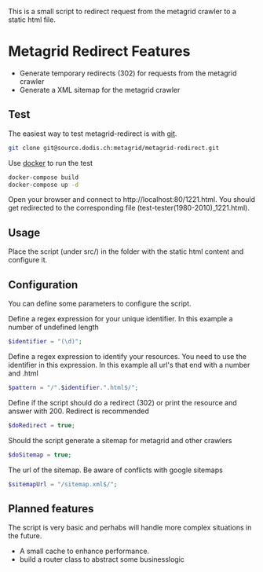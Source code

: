This is a small script to redirect request from the metagrid crawler to a static html file.

Metagrid Redirect Features
======
- Generate temporary redirects (302) for requests from the metagrid crawler
- Generate a XML sitemap for the metagrid crawler

Test
------------
The easiest way to test metagrid-redirect is with [git](http://git.org/).
```bash
git clone git@source.dodis.ch:metagrid/metagrid-redirect.git
```

Use [docker](http://www.docker.com) to run the test
```bash
docker-compose build
docker-compose up -d
```

Open your browser and connect to http://localhost:80/1221.html. You should get redirected to the corresponding file (test-tester(1980-2010)_1221.html).

Usage
-----
Place the script (under src/) in the folder with the static html content and configure it.

Configuration
----
You can define some parameters to configure the script.

Define a regex expression for your unique identifier. In this example a number of undefined length
```php
$identifier = "(\d)";
```
Define a regex expression to identify your resources. You need to use the identifier in this expression. In this example all url's that end with a number and .html
```php
$pattern = "/".$identifier.".html$/";
```
Define if the script should do a redirect (302) or print the resource and answer with 200. Redirect is recommended
```php
$doRedirect = true;
```
Should the script generate a sitemap for metagrid and other crawlers
```php
$doSitemap = true;
```
The url of the sitemap. Be aware of conflicts with google sitemaps
```php
$sitemapUrl = "/sitemap.xml$/";
```

Planned features
-----
The script is very basic and perhabs will handle more complex situations in the future.
* A small cache to enhance performance.
* build a router class to abstract some businesslogic